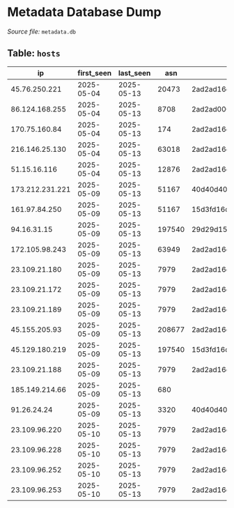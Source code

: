 # Metadata Database Dump

*Source file:* `metadata.db`

## Table: `hosts`

| ip | first_seen | last_seen | asn | jarm | ja3s |
| --- | --- | --- | --- | --- | --- |
| 45.76.250.221 | 2025-05-04 | 2025-05-13 | 20473 | 2ad2ad16d2ad2ad0002ad2ad2ad2ad367956b0f7c241e0ae292cd63faf3f5e | e35df3e00ca4ef31d42b34bebaa2f86e |
| 86.124.168.255 | 2025-05-04 | 2025-05-13 | 8708 | 2ad2ad0002ad2ad0002ad2ad2ad2ad35d8a83d8ce4d654020d865e353dadec | e35df3e00ca4ef31d42b34bebaa2f86e |
| 170.75.160.84 | 2025-05-04 | 2025-05-13 | 174 | 2ad2ad16d2ad2ad0002ad2ad2ad2ad367956b0f7c241e0ae292cd63faf3f5e | e35df3e00ca4ef31d42b34bebaa2f86e |
| 216.146.25.130 | 2025-05-04 | 2025-05-13 | 63018 | 2ad2ad16d2ad2ad0002ad2ad2ad2ad367956b0f7c241e0ae292cd63faf3f5e | e35df3e00ca4ef31d42b34bebaa2f86e |
| 51.15.16.116 | 2025-05-04 | 2025-05-13 | 12876 | 2ad2ad16d2ad2ad0002ad2ad2ad2ad367956b0f7c241e0ae292cd63faf3f5e | e35df3e00ca4ef31d42b34bebaa2f86e |
| 173.212.231.221 | 2025-05-09 | 2025-05-13 | 51167 | 40d40d40d3fd40d00042d42d00000026a95928fa9b620834c2feff40bccb8f | 15af977ce25de452b96affa2addb1036 |
| 161.97.84.250 | 2025-05-09 | 2025-05-13 | 51167 | 15d3fd16d21d21d00042d43d000000fe02290512647416dcf0a400ccbc0b6b | 475c9302dc42b2751db9edcac3b74891 |
| 94.16.31.15 | 2025-05-09 | 2025-05-13 | 197540 | 29d29d15d29d29d00041d41d000000df133019600a83abfb096ff3e86cd79d | 475c9302dc42b2751db9edcac3b74891 |
| 172.105.98.243 | 2025-05-09 | 2025-05-13 | 63949 | 2ad2ad16d2ad2ad0002ad2ad2ad2ad367956b0f7c241e0ae292cd63faf3f5e | e35df3e00ca4ef31d42b34bebaa2f86e |
| 23.109.21.180 | 2025-05-09 | 2025-05-13 | 7979 | 2ad2ad16d2ad2ad0002ad2ad2ad2ad367956b0f7c241e0ae292cd63faf3f5e | e35df3e00ca4ef31d42b34bebaa2f86e |
| 23.109.21.172 | 2025-05-09 | 2025-05-13 | 7979 | 2ad2ad16d2ad2ad0002ad2ad2ad2ad367956b0f7c241e0ae292cd63faf3f5e | e35df3e00ca4ef31d42b34bebaa2f86e |
| 23.109.21.189 | 2025-05-09 | 2025-05-13 | 7979 | 2ad2ad16d2ad2ad0002ad2ad2ad2ad367956b0f7c241e0ae292cd63faf3f5e | e35df3e00ca4ef31d42b34bebaa2f86e |
| 45.155.205.93 | 2025-05-09 | 2025-05-13 | 208677 | 2ad2ad16d2ad2ad0002ad2ad2ad2ad367956b0f7c241e0ae292cd63faf3f5e | e35df3e00ca4ef31d42b34bebaa2f86e |
| 45.129.180.219 | 2025-05-09 | 2025-05-13 | 197540 | 15d3fd16d29d29d00042d43d000000f969de8346060623ff1a681e56326e65 | 475c9302dc42b2751db9edcac3b74891 |
| 23.109.21.188 | 2025-05-09 | 2025-05-13 | 7979 | 2ad2ad16d2ad2ad0002ad2ad2ad2ad367956b0f7c241e0ae292cd63faf3f5e | e35df3e00ca4ef31d42b34bebaa2f86e |
| 185.149.214.66 | 2025-05-09 | 2025-05-13 | 680 |  | 475c9302dc42b2751db9edcac3b74891 |
| 91.26.24.24 | 2025-05-09 | 2025-05-13 | 3320 | 40d40d40d3fd40d00042d42d00000026a95928fa9b620834c2feff40bccb8f | 15af977ce25de452b96affa2addb1036 |
| 23.109.96.220 | 2025-05-10 | 2025-05-13 | 7979 | 2ad2ad16d2ad2ad0002ad2ad2ad2ad367956b0f7c241e0ae292cd63faf3f5e | e35df3e00ca4ef31d42b34bebaa2f86e |
| 23.109.96.228 | 2025-05-10 | 2025-05-13 | 7979 | 2ad2ad16d2ad2ad0002ad2ad2ad2ad367956b0f7c241e0ae292cd63faf3f5e | e35df3e00ca4ef31d42b34bebaa2f86e |
| 23.109.96.252 | 2025-05-10 | 2025-05-13 | 7979 | 2ad2ad16d2ad2ad0002ad2ad2ad2ad367956b0f7c241e0ae292cd63faf3f5e | e35df3e00ca4ef31d42b34bebaa2f86e |
| 23.109.96.253 | 2025-05-10 | 2025-05-13 | 7979 | 2ad2ad16d2ad2ad0002ad2ad2ad2ad367956b0f7c241e0ae292cd63faf3f5e | e35df3e00ca4ef31d42b34bebaa2f86e |

